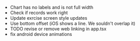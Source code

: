 - Chart has no labels and is not full width
- Check if records work right
- Update exrcise screen style updates
- Use bottom offset (iOS shows a line. We souldn't overlap it)
- TODO revise or remove web linking in app.tsx
- fix android device animations 
